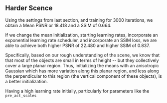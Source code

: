 ## Harder Scence

Using the settings from last section, and training for 3000 iterations, we obtain a Mean PSNR or $18.418$ and a SSIM of $0.664$.

If we change the mean initialization, starting learning rates, incorporate an exponential learning rate scheduler, and incorporate an SSIM loss, we are
able to achieve both higher PSNR of $22.480$ and higher SSIM of $0.837$.

Specifically, based on our rough understanding of the scene, we know that that most of the objects are small in terms of height -- but they collectively
cover a large planar region. Thus, initializing the means with an anisotropic Gaussian which has more variation along this planar region, and less along
the perpendicular to this region (the vertical component of these objects), is a better initialization.

Having a high learning rate initially, particularly for parameters like the ``pre_act_scales`` 
